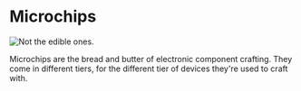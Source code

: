 # Microchips

![Not the edible ones.](oredict:oc:chip1)

Microchips are the bread and butter of electronic component crafting. They come in different tiers, for the different tier of devices they're used to craft with.
